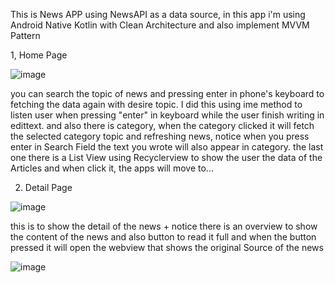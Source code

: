 This is News APP using NewsAPI as a data source, in this app i'm using Android Native Kotlin with Clean Architecture and also implement MVVM Pattern

1, Home Page

![image](https://github.com/Kafabih/NewsApi/assets/34999622/f9ebd362-4775-4b0a-ad2b-0a0e0eb15cdc)

you can search the topic of news and pressing enter in phone's keyboard to fetching the data again with desire topic. 
I did this using ime method to listen user when pressing "enter" in keyboard while the user finish writing in edittext.
and also there is category, when the category clicked it will fetch the selected category topic and refreshing news, 
notice when you press enter in Search Field the text you wrote will also appear in category.
the last one there is a List View using Recyclerview to show the user the data of the Articles and when click it, the apps will move to...

2. Detail Page

![image](https://github.com/Kafabih/NewsApi/assets/34999622/9d87736f-1b88-4a08-9451-cb4b12f95700)

this is to show the detail of the news + notice there is an overview to show the content of the news and 
also button to read it full and when the button pressed it will open the webview that shows the original Source of the news

![image](https://github.com/Kafabih/NewsApi/assets/34999622/b2218c32-d8e1-485f-a051-2812c68a9702)
